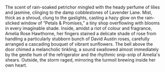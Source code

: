 The scent of rain-soaked petrichor mingled with the heady perfume of lilies and jasmine, clinging to the damp cobblestones of Lavender Lane.  Mist, thick as a shroud, clung to the gaslights, casting a hazy glow on the rain-slicked window of “Petals & Promises,” a tiny shop overflowing with blooms in every imaginable shade.  Inside, amidst a riot of colour and fragrance, Amelia Rose Hawthorne, her fingers stained a delicate shade of rose from handling a particularly stubborn bunch of David Austin roses, carefully arranged a cascading bouquet of vibrant sunflowers.  The bell above the door chimed a melancholic tinkling, a sound swallowed almost immediately by the gentle hum of the refrigerator and the rhythmic snip-snip of Amelia's shears.  Outside, the storm raged, mirroring the turmoil brewing inside her own heart.
